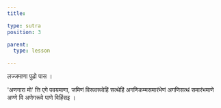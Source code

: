 ```yaml
---
title: 

type: sutra
position: 3

parent:
  type: lesson

---
```


लज्जमाणा पुढो पास । 

'अणगारा मो' त्ति एगे पवयमाणा, जमिणं विरूवरूवेहिं सत्थेहिं अगणिकम्मसमारंभेणं अगणिसत्थं समारंभमाणे अण्णे वि अणेगरूवे पाणे विहिंसइ । 

